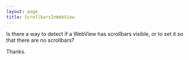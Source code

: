 ```yaml
---
layout: page
title: ScrollbarsInWebView
---
```


Is there a way to detect if a WebView has scrollbars visible, or to set it so that there are no scrollbars?

Thanks.

